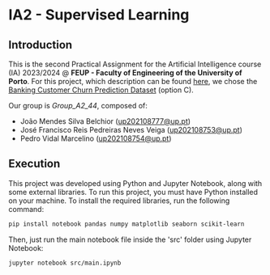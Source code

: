 # IA2 - Supervised Learning

## Introduction

This is the second Practical Assignment for the Artificial Intelligence course (IA) 2023/2024 @ **FEUP - Faculty of Engineering of the University of Porto**. For this project, which description can be found [here](Description.pdf), we chose the [Banking Customer Churn Prediction Dataset](https://www.kaggle.com/datasets/saurabhbadole/bank-customer-churn-prediction-dataset/data) (option C).

Our group is *Group_A2_44*, composed of:
- João Mendes Silva Belchior (up202108777@up.pt)
- José Francisco Reis Pedreiras Neves Veiga (up202108753@up.pt)
- Pedro Vidal Marcelino (up202108754@up.pt)

## Execution

This project was developed using Python and Jupyter Notebook, along with some external libraries. To run this project, you must have Python installed on your machine. To install the required libraries, run the following command:

```bash
pip install notebook pandas numpy matplotlib seaborn scikit-learn
```

Then, just run the main notebook file inside the 'src' folder using Jupyter Notebook:
    
```bash
jupyter notebook src/main.ipynb
```
